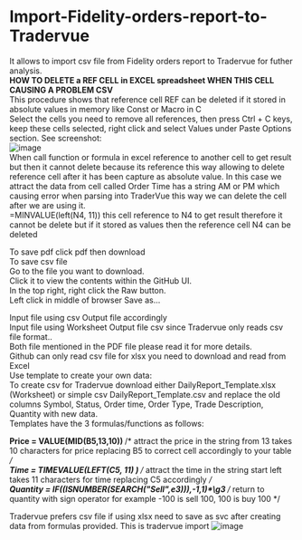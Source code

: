 # Import-Fidelity-orders-report-to-Tradervue
It allows to import csv file from Fidelity orders report to Tradervue for futher analysis.<br>
<b>HOW TO DELETE a REF CELL in EXCEL spreadsheet WHEN THIS CELL CAUSING A PROBLEM CSV</b> <br>
This procedure shows that reference cell REF can be deleted if it stored in absolute values in memory like Const or Macro in C <br>
Select the cells you need to remove all references, then press Ctrl + C keys, keep these cells selected, right click and select Values under Paste Options section. See screenshot:<br>
![image](https://user-images.githubusercontent.com/1938390/169705426-857070a3-8255-4a06-a69e-e170d9a3f403.png) <br>
When call function or formula in excel reference to another cell to get result but then it cannot delete because its reference
this way allowing to delete reference cell after it has been capture as absolute value. In this case we attract the data
from cell called Order Time has a string AM or PM which causing error when parsing into TraderVue this way we can delete the cell after we are using it. <br>
=MINVALUE(left(N4, 11))   this cell reference to N4 to get result therefore it cannot be delete but if it stored as values
then the reference cell N4 can be deleted

To save pdf click pdf then download <br>
To save csv file<br>
    Go to the file you want to download.<br>
    Click it to view the contents within the GitHub UI.<br>
    In the top right, right click the Raw button.<br>
    Left click in middle of browser Save as...<br>

Input file using csv Output file accordingly <br>
Input file using Worksheet Output file csv since Tradervue only reads csv file format..<br>
Both file mentioned in the PDF file please read it for more details.<br>
Github can only read csv file for xlsx you need to download and read from Excel <br>
Use template to create your own data: <br>
To create csv for Tradervue download either DailyReport_Template.xlsx (Worksheet) or simple csv DailyReport_Template.csv and replace the old columns Symbol, Status, Order time, Order Type, Trade Description, Quantity with new data. <br>
Templates have the 3 formulas/functions as follows:

<b>Price = VALUE(MID(B5,13,10)) </b>  /* attract the price in the string from 13 takes 10 characters for price replacing B5 to correct cell accordingly to your table */<br>
<b>Time = TIMEVALUE(LEFT(C5, 11) ) </b> /* attract the time in the string start left takes 11 characters for time replacing C5 accordingly */ <br>
<b>Quantity = IF((ISNUMBER(SEARCH("Sell",e3))),-1,1)\*\g3 </b> /* return to quantity with sign operator for example -100 is sell 100, 100 is buy 100 */ <br>

Tradervue prefers csv file if using xlsx need to save as svc after creating data from formulas provided.
This is tradervue import 
![image](https://user-images.githubusercontent.com/1938390/171069856-57a01b66-6e1a-4117-b5d6-a4789a16081e.png)

